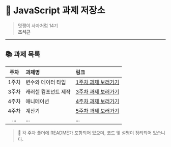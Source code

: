 # 🦁 JavaScript 과제 저장소

> 멋쟁이 사자처럼 14기  
> **조석근**

---

## 📚 과제 목록

| 주차  | 과제명               | 링크                                        |
| :---: | :------------------- | :------------------------------------------ |
| 1주차 | 변수와 데이터 타입   | [1주차 과제 보러가기](./week01/README01.md) |
| 3주차 | 캐러셀 컴포넌트 제작 | [3주차 과제 보러가기](./week03/README03.md) |
| 4주차 | 애니메이션           | [4주차 과제 보러가기](./week04/README04.md) |
| 4주차 | 계산기               | [5주차 과제 보러가기](./week05/README05.md) |
|  ...  | ...                  | ...                                         |

> 🔖 각 주차 폴더에 README가 포함되어 있으며, 코드 및 설명이 정리되어 있습니다.
